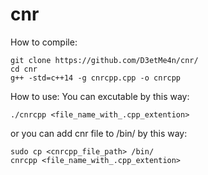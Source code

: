 # cnr
How to compile:
```
git clone https://github.com/D3etMe4n/cnr/
cd cnr
g++ -std=c++14 -g cnrcpp.cpp -o cnrcpp
```

How to use: 
You can excutable by this way:

    ./cnrcpp <file_name_with_.cpp_extention> 
    
    
 or you can add cnr file to /bin/ by this way:
 
    sudo cp <cnrcpp_file_path> /bin/
    cnrcpp <file_name_with_.cpp_extention>
